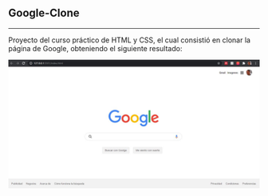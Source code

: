 ## Google-Clone
_________________
Proyecto del curso práctico de HTML y CSS, el cual consistió en clonar la página de Google, obteniendo el siguiente resultado:

![mapa](google-clone.JPG)
